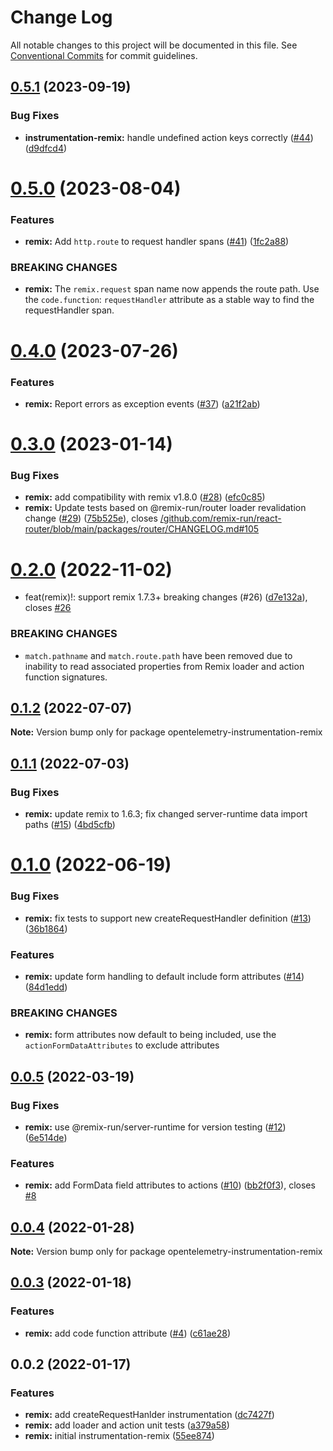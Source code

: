 # Change Log

All notable changes to this project will be documented in this file.
See [Conventional Commits](https://conventionalcommits.org) for commit guidelines.

## [0.5.1](https://github.com/justindsmith/opentelemetry-instrumentations-js/compare/opentelemetry-instrumentation-remix@0.5.0...opentelemetry-instrumentation-remix@0.5.1) (2023-09-19)


### Bug Fixes

* **instrumentation-remix:** handle undefined action keys correctly ([#44](https://github.com/justindsmith/opentelemetry-instrumentations-js/issues/44)) ([d9dfcd4](https://github.com/justindsmith/opentelemetry-instrumentations-js/commit/d9dfcd4d62f35c83847f9fd34539468049f93632))





# [0.5.0](https://github.com/justindsmith/opentelemetry-instrumentations-js/compare/opentelemetry-instrumentation-remix@0.4.0...opentelemetry-instrumentation-remix@0.5.0) (2023-08-04)


### Features

* **remix:** Add `http.route` to request handler spans ([#41](https://github.com/justindsmith/opentelemetry-instrumentations-js/issues/41)) ([1fc2a88](https://github.com/justindsmith/opentelemetry-instrumentations-js/commit/1fc2a8863c69518fa4828ba5630a995fe51c1efe))


### BREAKING CHANGES

* **remix:** The `remix.request` span name now appends the route path. Use the `code.function`: `requestHandler` attribute as a stable way to find the requestHandler span.





# [0.4.0](https://github.com/justindsmith/opentelemetry-instrumentations-js/compare/opentelemetry-instrumentation-remix@0.3.0...opentelemetry-instrumentation-remix@0.4.0) (2023-07-26)


### Features

* **remix:** Report errors as exception events ([#37](https://github.com/justindsmith/opentelemetry-instrumentations-js/issues/37)) ([a21f2ab](https://github.com/justindsmith/opentelemetry-instrumentations-js/commit/a21f2ab91c39888865d74270249ee204cdcbd04d))





# [0.3.0](https://github.com/justindsmith/opentelemetry-instrumentations-js/compare/opentelemetry-instrumentation-remix@0.2.0...opentelemetry-instrumentation-remix@0.3.0) (2023-01-14)


### Bug Fixes

* **remix:** add compatibility with remix v1.8.0 ([#28](https://github.com/justindsmith/opentelemetry-instrumentations-js/issues/28)) ([efc0c85](https://github.com/justindsmith/opentelemetry-instrumentations-js/commit/efc0c8509829551979e9c46fd72c848d8e6f772b))
* **remix:** Update tests based on @remix-run/router loader revalidation change ([#29](https://github.com/justindsmith/opentelemetry-instrumentations-js/issues/29)) ([75b525e](https://github.com/justindsmith/opentelemetry-instrumentations-js/commit/75b525e7b4a5c15726c67546277ba7d2230931f4)), closes [/github.com/remix-run/react-router/blob/main/packages/router/CHANGELOG.md#105](https://github.com//github.com/remix-run/react-router/blob/main/packages/router/CHANGELOG.md/issues/105)





# [0.2.0](https://github.com/justindsmith/opentelemetry-instrumentations-js/compare/opentelemetry-instrumentation-remix@0.1.2...opentelemetry-instrumentation-remix@0.2.0) (2022-11-02)


* feat(remix)!: support remix 1.7.3+ breaking changes (#26) ([d7e132a](https://github.com/justindsmith/opentelemetry-instrumentations-js/commit/d7e132aff89844cd8b2906f6738784c9c21ddf3a)), closes [#26](https://github.com/justindsmith/opentelemetry-instrumentations-js/issues/26)


### BREAKING CHANGES

* `match.pathname` and `match.route.path` have been removed due to inability to read associated properties from Remix loader and action function signatures.





## [0.1.2](https://github.com/justindsmith/opentelemetry-instrumentations-js/compare/opentelemetry-instrumentation-remix@0.1.1...opentelemetry-instrumentation-remix@0.1.2) (2022-07-07)

**Note:** Version bump only for package opentelemetry-instrumentation-remix





## [0.1.1](https://github.com/justindsmith/opentelemetry-instrumentations-js/compare/opentelemetry-instrumentation-remix@0.1.0...opentelemetry-instrumentation-remix@0.1.1) (2022-07-03)


### Bug Fixes

* **remix:** update remix to 1.6.3; fix changed server-runtime data import paths ([#15](https://github.com/justindsmith/opentelemetry-instrumentations-js/issues/15)) ([4bd5cfb](https://github.com/justindsmith/opentelemetry-instrumentations-js/commit/4bd5cfb9e356d2d79413d1b72aa6fce19c0e4d10))





# [0.1.0](https://github.com/justindsmith/opentelemetry-instrumentations-js/compare/opentelemetry-instrumentation-remix@0.0.5...opentelemetry-instrumentation-remix@0.1.0) (2022-06-19)


### Bug Fixes

* **remix:** fix tests to support new createRequestHandler definition ([#13](https://github.com/justindsmith/opentelemetry-instrumentations-js/issues/13)) ([36b1864](https://github.com/justindsmith/opentelemetry-instrumentations-js/commit/36b186482c8ea9dace0a5aadc7cf7fabd7ef4200))


### Features

* **remix:** update form handling to default include form attributes ([#14](https://github.com/justindsmith/opentelemetry-instrumentations-js/issues/14)) ([84d1edd](https://github.com/justindsmith/opentelemetry-instrumentations-js/commit/84d1edd8754bfb6cfa4e17c7c983231352f0fc70))


### BREAKING CHANGES

* **remix:** form attributes now default to being included, use the `actionFormDataAttributes` to exclude attributes





## [0.0.5](https://github.com/justindsmith/opentelemetry-instrumentations-js/compare/opentelemetry-instrumentation-remix@0.0.4...opentelemetry-instrumentation-remix@0.0.5) (2022-03-19)


### Bug Fixes

* **remix:** use @remix-run/server-runtime for version testing ([#12](https://github.com/justindsmith/opentelemetry-instrumentations-js/issues/12)) ([6e514de](https://github.com/justindsmith/opentelemetry-instrumentations-js/commit/6e514dea8cb65c4f064341b2f5be6993743601b9))


### Features

* **remix:** add FormData field attributes to actions ([#10](https://github.com/justindsmith/opentelemetry-instrumentations-js/issues/10)) ([bb2f0f3](https://github.com/justindsmith/opentelemetry-instrumentations-js/commit/bb2f0f3872359bd66fb8331752dc42660bb8170c)), closes [#8](https://github.com/justindsmith/opentelemetry-instrumentations-js/issues/8)





## [0.0.4](https://github.com/justindsmith/opentelemetry-instrumentations-js/compare/opentelemetry-instrumentation-remix@0.0.3...opentelemetry-instrumentation-remix@0.0.4) (2022-01-28)

**Note:** Version bump only for package opentelemetry-instrumentation-remix





## [0.0.3](https://github.com/justindsmith/opentelemetry-instrumentations-js/compare/opentelemetry-instrumentation-remix@0.0.2...opentelemetry-instrumentation-remix@0.0.3) (2022-01-18)


### Features

* **remix:** add code function attribute ([#4](https://github.com/justindsmith/opentelemetry-instrumentations-js/issues/4)) ([c61ae28](https://github.com/justindsmith/opentelemetry-instrumentations-js/commit/c61ae286da837665ce2128078a449eff529bff51))





## 0.0.2 (2022-01-17)


### Features

* **remix:** add createRequestHanlder instrumentation ([dc7427f](https://github.com/justindsmith/opentelemetry-instrumentations-js/commit/dc7427f3883e2d34bcb1786bfb707922b235715d))
* **remix:** add loader and action unit tests ([a379a58](https://github.com/justindsmith/opentelemetry-instrumentations-js/commit/a379a58032df3db795f7cfbabf4c85108454b395))
* **remix:** initial instrumentation-remix ([55ee874](https://github.com/justindsmith/opentelemetry-instrumentations-js/commit/55ee8748427c74165895a73c4c1c2edf746a65d1))
